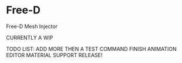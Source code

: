 # Free-D
Free-D Mesh Injector

CURRENTLY A WIP

TODO LIST:
ADD MORE THEN A TEST COMMAND
FINISH ANIMATION EDITOR
MATERIAL SUPPORT
RELEASE!
